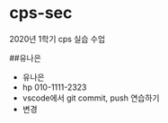 # cps-sec
2020년 1학기 cps 실습 수업

##유나은

- 유나은 
 - hp 010-1111-2323
 - vscode에서 git commit, push 연습하기
 - 변경





